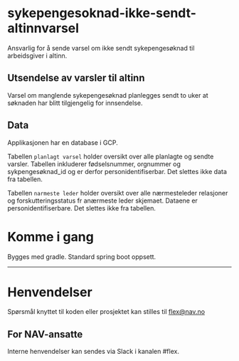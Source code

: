 # sykepengesoknad-ikke-sendt-altinnvarsel
Ansvarlig for å sende varsel om ikke sendt sykepengesøknad til arbeidsgiver i altinn.

## Utsendelse av varsler til altinn
Varsel om manglende sykepengesøknad planlegges sendt to uker at søknaden har blitt tilgjengelig for innsendelse.

## Data
Applikasjonen har en database i GCP.

Tabellen `planlagt varsel` holder oversikt over alle planlagte og sendte varsler.
Tabellen inkluderer fødselsnummer, orgnummer og sykpengesøknad_id og er derfor personidentifiserbar. Det slettes ikke data fra tabellen.

Tabellen `narmeste leder` holder oversikt over alle nærmesteleder relasjoner og forskutteringsstatus fr anærmeste leder skjemaet.
Dataene er personidentifiserbare.
Det slettes ikke fra tabellen.


# Komme i gang

Bygges med gradle. Standard spring boot oppsett.

---

# Henvendelser


Spørsmål knyttet til koden eller prosjektet kan stilles til flex@nav.no

## For NAV-ansatte

Interne henvendelser kan sendes via Slack i kanalen #flex.
